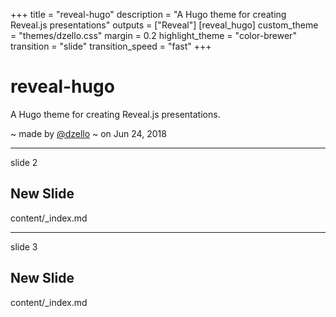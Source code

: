 +++
title = "reveal-hugo"
description = "A Hugo theme for creating Reveal.js presentations"
outputs = ["Reveal"]
[reveal_hugo]
custom_theme = "themes/dzello.css"
margin = 0.2
highlight_theme = "color-brewer"
transition = "slide"
transition_speed = "fast"
+++

# reveal-hugo

A Hugo theme for creating Reveal.js presentations.

~ made by [@dzello](https://dzello.com/) ~
on Jun 24, 2018

---

slide 2

## New Slide

content/_index.md 

---

slide 3

## New Slide

content/_index.md 
